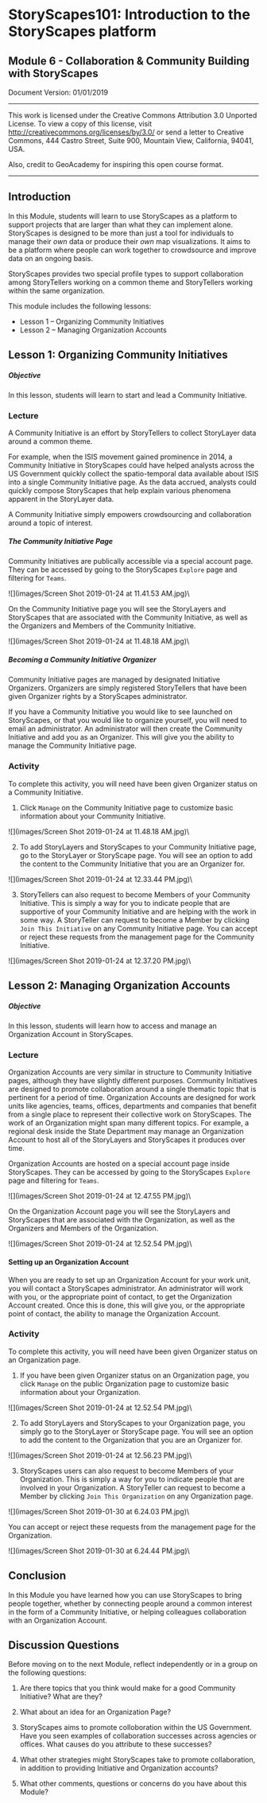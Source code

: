 # StoryScapes101: Introduction to the StoryScapes platform
## Module 6 -  Collaboration & Community Building with StoryScapes

Document Version: 01/01/2019

---

This work is licensed under the Creative Commons Attribution 3.0 Unported License.  To view a copy of this license, visit http://creativecommons.org/licenses/by/3.0/ or send a letter to Creative Commons, 444 Castro Street, Suite 900, Mountain View, California, 94041, USA.

Also, credit to GeoAcademy for inspiring this open course format.

---

## Introduction

In this Module, students will learn to use StoryScapes as a platform to support projects that are larger than what they can implement alone. StoryScapes is designed to be more than just a tool for individuals to manage their _own_ data or produce their _own_ map visualizations. It aims to be a platform where people can work together to crowdsource and improve data on an ongoing basis.

StoryScapes provides two special profile types to support collaboration among StoryTellers working on a common theme and StoryTellers working within the same organization.

This module includes the following lessons:

+	Lesson 1 – Organizing Community Initiatives
+	Lesson 2 – Managing Organization Accounts

## Lesson 1: Organizing Community Initiatives

##### Objective
In this lesson, students will learn to start and lead a Community Initiative.

### Lecture

A Community Initiative is an effort by StoryTellers to collect StoryLayer data around a common theme.

For example, when the ISIS movement gained prominence in 2014, a Community Initiative in StoryScapes could have helped analysts across the US Government quickly collect the spatio-temporal data available about ISIS into a single Community Initiative page. As the data accrued, analysts could quickly compose StoryScapes that help explain various phenomena apparent in the StoryLayer data.

A Community Initiative simply empowers crowdsourcing and collaboration around a topic of interest.

##### The Community Initiative Page

Community Initiatives are publically accessible via a special account page. They can be accessed by going to the StoryScapes `Explore` page and filtering for `Teams`.

![](images/Screen Shot 2019-01-24 at 11.41.53 AM.jpg)\

On the Community Initiative page you will see the StoryLayers and StoryScapes that are associated with the Community Initiative, as well as the Organizers and Members of the Community Initiative.

![](images/Screen Shot 2019-01-24 at 11.48.18 AM.jpg)\

##### Becoming a Community Initiative Organizer

Community Initiative pages are managed by designated Initiative Organizers. Organizers are simply registered StoryTellers that have been given Organizer rights by a StoryScapes administrator.

If you have a Community Initiative you would like to see launched on StoryScapes, or that you would like to organize yourself, you will need to email an administrator. An administrator will then create the Community Initiative and add you as an Organizer. This will give you the ability to manage the Community Initiative page.

### Activity

To complete this activity, you will need have been given Organizer status on a Community Initiative.

1. Click `Manage` on the Community Initiative page to customize basic information about your Community Initiative.

![](images/Screen Shot 2019-01-24 at 11.48.18 AM.jpg)\

2. To add StoryLayers and StoryScapes to your Community Initiative page, go to the StoryLayer or StoryScape page. You will see an option to add the content to the Community Initiative that you are an Organizer for.

![](images/Screen Shot 2019-01-24 at 12.33.44 PM.jpg)\

3. StoryTellers can also request to become Members of your Community Initiative. This is simply a way for you to indicate people that are supportive of your Community Initiative and are helping with the work in some way. A StoryTeller can request to become a Member by clicking `Join This Initiative` on any Community Initiative page. You can accept or reject these requests from the management page for the Community Initiative.

![](images/Screen Shot 2019-01-24 at 12.37.20 PM.jpg)\

## Lesson 2: Managing Organization Accounts
##### Objective
In this lesson, students will learn how to access and manage an Organization Account in StoryScapes.

### Lecture
Organization Accounts are very similar in structure to Community Initiative pages, although they have slightly different purposes. Community Initiatives are designed to promote collaboration around a single thematic topic that is pertinent for a period of time. Organization Accounts are designed for work units like agencies, teams, offices, departments and companies that benefit from a single place to represent their collective work on StoryScapes. The work of an Organization might span many different topics. For example, a regional desk inside the State Department may manage an Organization Account to host all of the StoryLayers and StoryScapes it produces over time.

Organization Accounts are hosted on a special account page inside StoryScapes. They can be accessed by going to the StoryScapes `Explore` page and filtering for `Teams`.

![](images/Screen Shot 2019-01-24 at 12.47.55 PM.jpg)\

On the Organization Account page you will see the StoryLayers and StoryScapes that are associated with the Organization, as well as the Organizers and Members of the Organization.

![](images/Screen Shot 2019-01-24 at 12.52.54 PM.jpg)\

#### Setting up an Organization Account

When you are ready to set up an Organization Account for your work unit, you will contact a StoryScapes administrator. An administrator will work with you, or the appropriate point of contact, to get the Organization Account created. Once this is done, this will give you, or the appropriate point of contact, the ability to manage the Organization Account.

### Activity

To complete this activity, you will need have been given Organizer status on an Organization page.

1. If you have been given Organizer status on an Organization page, you click `Manage` on the public Organization page to customize basic information about your Organization.

![](images/Screen Shot 2019-01-24 at 12.52.54 PM.jpg)\

2. To add StoryLayers and StoryScapes to your Organization page, you simply go to the StoryLayer or StoryScape page. You will see an option to add the content to the Organization that you are an Organizer for.

![](images/Screen Shot 2019-01-24 at 12.56.23 PM.jpg)\

3. StoryScapes users can also request to become Members of your Organization. This is simply a way for you to indicate people that are involved in your Organization. A StoryTeller can request to become a Member by clicking `Join This Organization` on any Organization page.

![](images/Screen Shot 2019-01-30 at 6.24.03 PM.jpg)\

You can accept or reject these requests from the management page for the Organization.

![](images/Screen Shot 2019-01-30 at 6.24.44 PM.jpg)\

## Conclusion

In this Module you have learned how you can use StoryScapes to bring people together, whether by connecting people around a common interest in the form of a Community Initiative, or helping colleagues collaboration with an Organization Account.

## Discussion Questions

Before moving on to the next Module, reflect independently or in a group on the following questions:

1. Are there topics that you think would make for a good Community Initiative? What are they?

2. What about an idea for an Organization Page?

3. StoryScapes aims to promote colloboration within the US Government. Have you seen examples of collaboration successes across agencies or offices. What causes do you attribute to these successes?

4. What other strategies might StoryScapes take to promote collaboration, in addition to providing Initiative and Organization accounts?

5. What other comments, questions or concerns do you have about this Module?
